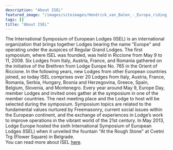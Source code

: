 ```yaml
---
description: "About ISEL"
featured_image: "/images/siteimages/Hendrick_van_Balen_-_Europa_riding_the_bull.jpg"
tags: []
title: "About ISEL"
---
```


The International Symposium of European Lodges (ISEL) is an international organization that brings together Lodges bearing the name "Europe" and operating under the auspices of Regular Grand Lodges. The first symposium, where ISEL was founded, was held in Riccione from May 9 to 11, 2008. Six Lodges from Italy, Austria, France, and Romania gathered on the initiative of the Brethren from Lodge Europe No. 765 in the Orient of Riccione. In the following years, new Lodges from other European countries joined, so today ISEL comprises over 20 Lodges from Italy, Austria, France, Romania, Serbia, Hungary, Bosnia and Herzegovina, Greece, Spain, Belgium, Slovenia, and Montenegro. Every year around May 9, Europe Day, member Lodges and invited ones gather at the symposium in one of the member countries. The next meeting place and the Lodge to host will be selected during the symposium. 
Symposium topics are related to the fundamental values nurtured by Freemasonry, current social issues within the European continent, and the exchange of experiences in Lodge’s work to improve operations in the vibrant world of the 21st century. In May 2013, Lodge Europe hosted the sixth International Symposium of European Lodges (ISEL) when it unveiled the fountain "At the Rough Stone" at Cvetni Trg (Flower Square) in Belgrade.  
You can read more about ISEL [here](https://www.isel-europe.org "ISEL Homepage"). 
